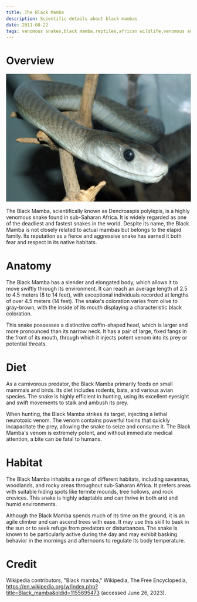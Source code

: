 ```yaml
---
title: The Black Mamba
description: Scientific details about black mambas
date: 2011-08-22
tags: venomous snakes,black mamba,reptiles,african wildlife,venomous animals
---
```

# Overview

<img src="../assets/black_mamba_1.jpg">

The Black Mamba, scientifically known as Dendroaspis polylepis, is a highly venomous snake found in sub-Saharan Africa. It is widely regarded as one of the deadliest and fastest snakes in the world. Despite its name, the Black Mamba is not closely related to actual mambas but belongs to the elapid family. Its reputation as a fierce and aggressive snake has earned it both fear and respect in its native habitats.

# Anatomy

The Black Mamba has a slender and elongated body, which allows it to move swiftly through its environment. It can reach an average length of 2.5 to 4.5 meters (8 to 14 feet), with exceptional individuals recorded at lengths of over 4.5 meters (14 feet). The snake's coloration varies from olive to gray-brown, with the inside of its mouth displaying a characteristic black coloration.

This snake possesses a distinctive coffin-shaped head, which is larger and more pronounced than its narrow neck. It has a pair of large, fixed fangs in the front of its mouth, through which it injects potent venom into its prey or potential threats.

# Diet

As a carnivorous predator, the Black Mamba primarily feeds on small mammals and birds. Its diet includes rodents, bats, and various avian species. The snake is highly efficient in hunting, using its excellent eyesight and swift movements to stalk and ambush its prey.

When hunting, the Black Mamba strikes its target, injecting a lethal neurotoxic venom. The venom contains powerful toxins that quickly incapacitate the prey, allowing the snake to seize and consume it. The Black Mamba's venom is extremely potent, and without immediate medical attention, a bite can be fatal to humans.

# Habitat

The Black Mamba inhabits a range of different habitats, including savannas, woodlands, and rocky areas throughout sub-Saharan Africa. It prefers areas with suitable hiding spots like termite mounds, tree hollows, and rock crevices. This snake is highly adaptable and can thrive in both arid and humid environments.

Although the Black Mamba spends much of its time on the ground, it is an agile climber and can ascend trees with ease. It may use this skill to bask in the sun or to seek refuge from predators or disturbances. The snake is known to be particularly active during the day and may exhibit basking behavior in the mornings and afternoons to regulate its body temperature.

# Credit

Wikipedia contributors, "Black mamba," Wikipedia, The Free Encyclopedia, <https://en.wikipedia.org/w/index.php?title=Black_mamba&oldid=1155695473> (accessed June 26, 2023).
